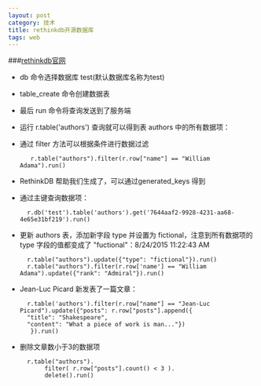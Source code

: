 ```yaml
---
layout: post
category: 技术
title: rethinkdb开源数据库
tags: web
---
```


###[rethinkdb官网](http://www.rethinkdb.com/)

- db 命令选择数据库 test(默认数据库名称为test)
- table_create 命令创建数据表
- 最后 run 命令将查询发送到了服务端
- 运行 r.table('authors') 查询就可以得到表 authors 中的所有数据项：
- 通过 filter 方法可以根据条件进行数据过滤

		 r.table("authors").filter(r.row["name"] == "William Adama").run()
- RethinkDB 帮助我们生成了，可以通过generated_keys 得到
- 通过主键查询数据项：

		r.db('test').table('authors').get('7644aaf2-9928-4231-aa68-4e65e31bf219').run()
- 更新 authors 表，添加新字段 type 并设置为 fictional，注意到所有数据项的 type 字段的值都变成了 "fuctional"：8/24/2015 11:22:43 AM 

		r.table("authors").update({"type": "fictional"}).run()
		r.table("authors").filter(r.row['name'] == "William Adama").update({"rank": "Admiral"}).run()
- Jean-Luc Picard 新发表了一篇文章：
		
		r.table('authors').filter(r.row["name"] == "Jean-Luc Picard").update({"posts": r.row["posts"].append({
        "title": "Shakespeare",
        "content": "What a piece of work is man..."})
   		 }).run()
- 删除文章数小于3的数据项

		r.table("authors").
   			 filter( r.row["posts"].count() < 3 ).
    		 delete().run()